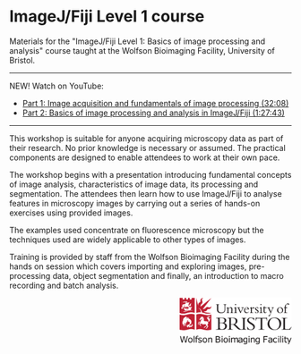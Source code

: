 ImageJ/Fiji Level 1 course
==========================

Materials for the "ImageJ/Fiji Level 1: Basics of image processing and analysis" course taught at the Wolfson Bioimaging Facility, University of Bristol.

----------
NEW! Watch on YouTube:
- [Part 1: Image acquisition and fundamentals of image processing (32:08)](https://youtu.be/g9vpI_LmBOk)
- [Part 2: Basics of image processing and analysis in ImageJ/Fiji (1:27:43)](https://www.youtube.com/watch?v=Pu9Dkjg39fc)
----------

This workshop is suitable for anyone acquiring microscopy data as part of their research. No prior knowledge is necessary or assumed. The practical components are designed to enable attendees to work at their own pace.

The workshop begins with a presentation introducing fundamental concepts of image analysis, characteristics of image data, its processing and segmentation. The attendees then learn how to use ImageJ/Fiji to analyse features in microscopy images by carrying out a series of hands-on exercises using provided images.

The examples used concentrate on fluorescence microscopy but the techniques used are widely applicable to other types of images.

Training is provided by staff from the Wolfson Bioimaging Facility during the hands on session which covers importing and exploring images, pre-processing data, object segmentation and finally, an introduction to macro recording and batch analysis.

<img src="./Resources/wbif-colour-logo.png" width="200px" align="right">
